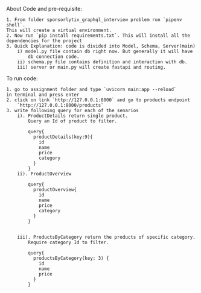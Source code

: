 About Code and pre-requisite:

    1. From folder sponsorlytix_graphql_interview problem run `pipenv shell`. 
    This will create a virtual environment.
    2. Now run `pip install requirements.txt`. This will install all the
    dependencies for the project
    3. Quick Explanation: code is divided into Model, Schema, Server(main)
        i) model.py file contain db right now. But generally it will have
            db connection code.
        ii) schema.py file contains definition and interaction with db.
        iii) server or main.py will create fastapi and routing.

To run code:

    1. go to assignment folder and type `uvicorn main:app --reload` 
    in terminal and press enter
    2. click on link `http://127.0.0.1:8000` and go to products endpoint
        `http://127.0.0.1:8000/products`
    3. write following query for each of the senarios
        i). ProductDetails return single product. 
            Query an Id of product to filter.

            query{
              productDetails(key:9){
                id
                name
                price
                category	
              }
            }
        ii). ProductOverview
            
            query{
              productOverview{
                id
                name
                price
                category
              }
            }

            
        iii). ProductsByCategory return the products of specific category. 
            Require category Id to filter.

            query{
              productsByCategory(key: 3) {
                id
                name
                price
              }
            }
